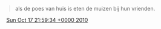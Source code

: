> als de poes van huis is eten de muizen bij hun vrienden\.

<img src="../../media/tweet.ico" width="12" /> [Sun Oct 17 21:59:34 +0000 2010](https://twitter.com/DromerDenker/status/27675519382)
